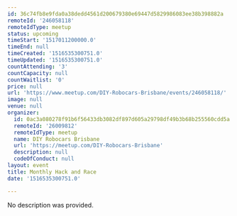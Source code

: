 ```yaml
---
id: 36c74fb8e9fda0a38dedd4561d200679380e69447d5829986083ee38b398882a
remoteId: '246058118'
remoteIdType: meetup
status: upcoming
timeStart: '1517011200000.0'
timeEnd: null
timeCreated: '1516535300751.0'
timeUpdated: '1516535300751.0'
countAttending: '3'
countCapacity: null
countWaitlist: '0'
price: null
url: 'https://www.meetup.com/DIY-Robocars-Brisbane/events/246058118/'
image: null
venue: null
organizer:
  id: 0ac3a080278f91b6f56433db3082df897d605a29798df49b3b68b255560cdd5a
  remoteId: '26009812'
  remoteIdType: meetup
  name: DIY Robocars Brisbane
  url: 'https://meetup.com/DIY-Robocars-Brisbane'
  description: null
  codeOfConduct: null
layout: event
title: Monthly Hack and Race
date: '1516535300751.0'

---
```

No description was provided.
